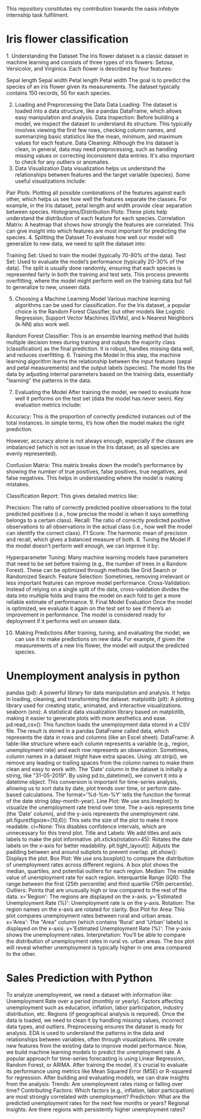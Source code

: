 <p>This repository constitutes my contribution towards the oasis infobyte internship task fulfilment.</p>
<h1>Iris flower classification</h1> 
<p>1. Understanding the Dataset
The Iris flower dataset is a classic dataset in machine learning and consists of three types of iris flowers: Setosa, Versicolor, and Virginica. Each flower is described by four features:

Sepal length
Sepal width
Petal length
Petal width
The goal is to predict the species of an iris flower given its measurements. The dataset typically contains 150 records, 50 for each species.

2. Loading and Preprocessing the Data
Data Loading: The dataset is loaded into a data structure, like a pandas DataFrame, which allows easy manipulation and analysis.
Data Inspection: Before building a model, we inspect the dataset to understand its structure. This typically involves viewing the first few rows, checking column names, and summarizing basic statistics like the mean, minimum, and maximum values for each feature.
Data Cleaning: Although the Iris dataset is clean, in general, data may need preprocessing, such as handling missing values or correcting inconsistent data entries. It's also important to check for any outliers or anomalies.
3. Data Visualization
Data visualization helps us understand the relationships between features and the target variable (species). Some useful visualizations include:

Pair Plots: Plotting all possible combinations of the features against each other, which helps us see how well the features separate the classes. For example, in the Iris dataset, petal length and width provide clear separation between species.
Histograms/Distribution Plots: These plots help understand the distribution of each feature for each species.
Correlation Matrix: A heatmap that shows how strongly the features are correlated. This can give insight into which features are most important for predicting the species.
4. Splitting the Dataset
To evaluate how well our model will generalize to new data, we need to split the dataset into:

Training Set: Used to train the model (typically 70-80% of the data).
Test Set: Used to evaluate the model’s performance (typically 20-30% of the data).
The split is usually done randomly, ensuring that each species is represented fairly in both the training and test sets. This process prevents overfitting, where the model might perform well on the training data but fail to generalize to new, unseen data.

5. Choosing a Machine Learning Model
Various machine learning algorithms can be used for classification. For the Iris dataset, a popular choice is the Random Forest Classifier, but other models like Logistic Regression, Support Vector Machines (SVMs), and k-Nearest Neighbors (k-NN) also work well.

Random Forest Classifier: This is an ensemble learning method that builds multiple decision trees during training and outputs the majority class (classification) as the final prediction. It is robust, handles missing data well, and reduces overfitting.
6. Training the Model
In this step, the machine learning algorithm learns the relationship between the input features (sepal and petal measurements) and the output labels (species). The model fits the data by adjusting internal parameters based on the training data, essentially "learning" the patterns in the data.

7. Evaluating the Model
After training the model, we need to evaluate how well it performs on the test set (data the model has never seen). Key evaluation metrics include:

Accuracy: This is the proportion of correctly predicted instances out of the total instances. In simple terms, it’s how often the model makes the right prediction.

However, accuracy alone is not always enough, especially if the classes are imbalanced (which is not an issue in the Iris dataset, as all species are evenly represented).

Confusion Matrix: This matrix breaks down the model’s performance by showing the number of true positives, false positives, true negatives, and false negatives. This helps in understanding where the model is making mistakes.

Classification Report: This gives detailed metrics like:

Precision: The ratio of correctly predicted positive observations to the total predicted positives (i.e., how precise the model is when it says something belongs to a certain class).
Recall: The ratio of correctly predicted positive observations to all observations in the actual class (i.e., how well the model can identify the correct class).
F1 Score: The harmonic mean of precision and recall, which gives a balanced measure of both.
8. Tuning the Model
If the model doesn’t perform well enough, we can improve it by:

Hyperparameter Tuning: Many machine learning models have parameters that need to be set before training (e.g., the number of trees in a Random Forest). These can be optimized through methods like Grid Search or Randomized Search.
Feature Selection: Sometimes, removing irrelevant or less important features can improve model performance.
Cross-Validation: Instead of relying on a single split of the data, cross-validation divides the data into multiple folds and trains the model on each fold to get a more reliable estimate of performance.
9. Final Model Evaluation
Once the model is optimized, we evaluate it again on the test set to see if there’s an improvement in performance. The model is considered ready for deployment if it performs well on unseen data.

10. Making Predictions
After training, tuning, and evaluating the model, we can use it to make predictions on new data. For example, if given the measurements of a new Iris flower, the model will output the predicted species.
</p>
<h1>Unemployment analysis in python</h1>
<p>
pandas (pd): A powerful library for data manipulation and analysis. It helps in loading, cleaning, and transforming the dataset.
matplotlib (plt): A plotting library used for creating static, animated, and interactive visualizations.
seaborn (sns): A statistical data visualization library based on matplotlib, making it easier to generate plots with more aesthetics and ease.
pd.read_csv(): This function loads the unemployment data stored in a CSV file. The result is stored in a pandas DataFrame called data, which represents the data in rows and columns (like an Excel sheet).
DataFrame: A table-like structure where each column represents a variable (e.g., region, unemployment rate) and each row represents an observation.
Sometimes, column names in a dataset might have extra spaces. Using .str.strip(), we remove any leading or trailing spaces from the column names to make them clean and easy to work with.
The 'Date' column in the dataset is initially a string, like "31-05-2019". By using pd.to_datetime(), we convert it into a datetime object. This conversion is important for time-series analysis, allowing us to sort data by date, plot trends over time, or perform date-based calculations.
The format='%d-%m-%Y' tells the function the format of the date string (day-month-year).
Line Plot: We use sns.lineplot() to visualize the unemployment rate trend over time. The x-axis represents time (the 'Date' column), and the y-axis represents the unemployment rate.
plt.figure(figsize=(10,6)): This sets the size of the plot to make it more readable.
ci=None: This disables confidence intervals, which are unnecessary for this trend plot.
Title and Labels: We add titles and axis labels to make the plot informative.
plt.xticks(rotation=45): Rotates the date labels on the x-axis for better readability.
plt.tight_layout(): Adjusts the padding between and around subplots to prevent overlap.
plt.show(): Displays the plot.
Box Plot: We use sns.boxplot() to compare the distribution of unemployment rates across different regions. A box plot shows the median, quartiles, and potential outliers for each region.
Median: The middle value of unemployment rate for each region.
Interquartile Range (IQR): The range between the first (25th percentile) and third quartile (75th percentile).
Outliers: Points that are unusually high or low compared to the rest of the data.
x='Region': The regions are displayed on the x-axis.
y='Estimated Unemployment Rate (%)': Unemployment rate is on the y-axis.
Rotation: The region names on the x-axis are rotated for clarity.
Box Plot for Area: This plot compares unemployment rates between rural and urban areas.
x='Area': The "Area" column (which contains 'Rural' and 'Urban' labels) is displayed on the x-axis.
y='Estimated Unemployment Rate (%)': The y-axis shows the unemployment rates.
Interpretation: You’ll be able to compare the distribution of unemployment rates in rural vs. urban areas. The box plot will reveal whether unemployment is typically higher in one area compared to the other.
</p>
<h1>Sales Prediction with Python</h1>
<p>
To analyze unemployment, we need a dataset with information like:
Unemployment Rate over a period (monthly or yearly).
Factors affecting unemployment such as education, inflation, labor participation, industry distribution, etc.
Regions (if geographical analysis is required).
Once the data is loaded, we need to clean it by handling missing values, incorrect data types, and outliers. Preprocessing ensures the dataset is ready for analysis.
EDA is used to understand the patterns in the data and relationships between variables, often through visualizations.
We create new features from the existing data to improve model performance.
Now, we build machine learning models to predict the unemployment rate. A popular approach for time-series forecasting is using Linear Regression, Random Forest, or ARIMA.
After training the model, it's crucial to evaluate its performance using metrics like Mean Squared Error (MSE) or R-squared for regression.
After building and evaluating models, we can draw insights from the analysis:
Trends: Are unemployment rates rising or falling over time?
Contributing Factors: Which factors (e.g., inflation, labor participation) are most strongly correlated with unemployment?
Prediction: What are the predicted unemployment rates for the next few months or years?
Regional Insights: Are there regions with persistently higher unemployment rates?
</p>

